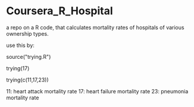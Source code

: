 # Coursera_R_Hospital
a repo on a R code, that calculates mortality rates of hospitals of various ownership types.

use this by:

source("trying.R")

trying(17)

trying(c(11,17,23))

11: heart attack mortality rate
17: heart failure mortality rate
23: pneumonia mortality rate
